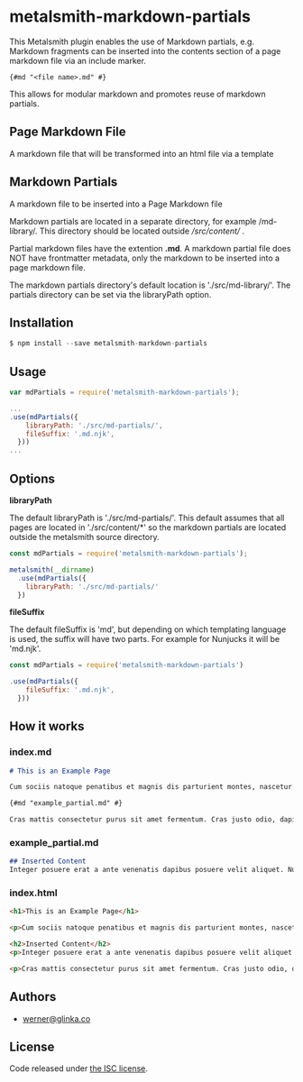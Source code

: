 # metalsmith-markdown-partials

This Metalsmith plugin enables the use of Markdown partials, e.g. Markdown fragments can be inserted into the contents section of a page markdown file via an include marker.

````
{#md "<file name>.md" #}
````

This allows for modular markdown and promotes reuse of markdown partials.

## Page Markdown File
A markdown file that will be transformed into an html file via a template

## Markdown Partials
A markdown file to be inserted into a Page Markdown file

Markdown partials are located in a separate directory, for example /md-library/. This directory should be located outside _/src/content/_ .

Partial markdown files have the extention **.md**. A markdown partial file does NOT have frontmatter metadata, only the markdown to be inserted into a page markdown file.

The markdown partials directory's default location is './src/md-library/'. The partials directory can be set via the libraryPath option.



## Installation
````js
$ npm install --save metalsmith-markdown-partials
````

## Usage
````js
var mdPartials = require('metalsmith-markdown-partials');

...
.use(mdPartials({
    libraryPath: './src/md-partials/',
    fileSuffix: '.md.njk',
  }))
...

````

## Options

**libraryPath**

The default libraryPath is './src/md-partials/'. This default assumes that all pages are located in './src/content/*' so the markdown partials are located outside the metalsmith source directory.

```js
const mdPartials = require('metalsmith-markdown-partials');

metalsmith(__dirname)
  .use(mdPartials({
    libraryPath: './src/md-partials/'
  })
```

**fileSuffix**

The default fileSuffix is 'md', but depending on which templating language is used, the suffix will have two parts. For example for Nunjucks it will be 'md.njk'.
```js
const mdPartials = require('metalsmith-markdown-partials')

.use(mdPartials({
    fileSuffix: '.md.njk',
  }))
```

## How it works

### index.md

````markdown
# This is an Example Page

Cum sociis natoque penatibus et magnis dis parturient montes, nascetur ridiculus mus. Donec id elit non mi porta gravida at eget metus. Duis mollis, est non commodo luctus, nisi erat porttitor ligula, eget lacinia odio sem nec elit.

{#md "example_partial.md" #}

Cras mattis consectetur purus sit amet fermentum. Cras justo odio, dapibus ac facilisis in, egestas eget quam. Praesent commodo cursus magna, vel scelerisque nisl consectetur et. Cum sociis natoque penatibus et magnis dis parturient montes, nascetur ridiculus mus.
````

### example_partial.md

````markdown
## Inserted Content
Integer posuere erat a ante venenatis dapibus posuere velit aliquet. Nulla vitae elit libero, a pharetra augue.
````

### index.html
````html
<h1>This is an Example Page</h1>

<p>Cum sociis natoque penatibus et magnis dis parturient montes, nascetur ridiculus mus. Donec id elit non mi porta gravida at eget metus. Duis mollis, est non commodo luctus, nisi erat porttitor ligula, eget lacinia odio sem nec elit.</p>

<h2>Inserted Content</h2>
<p>Integer posuere erat a ante venenatis dapibus posuere velit aliquet. Nulla vitae elit libero, a pharetra augue.</p>

<p>Cras mattis consectetur purus sit amet fermentum. Cras justo odio, dapibus ac facilisis in, egestas eget quam. Praesent commodo cursus magna, vel scelerisque nisl consectetur et. Cum sociis natoque penatibus et magnis dis parturient montes, nascetur ridiculus mus.</p>
````

## Authors
+ [werner@glinka.co](https://github.com/wernerglinka)


## License

Code released under [the ISC license](https://github.com/wernerglinka/metalsmith-markdown-partials/blob/main/LICENSE).






